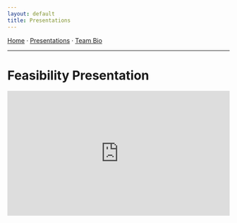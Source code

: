 ```yaml
---
layout: default
title: Presentations
---
```


<!-- NAV BAR -->
<p>
  <a href="/Garden-Assistant-Application/">Home</a> ·
  <a href="/Garden-Assistant-Application/presentations">Presentations</a> ·
  <a href="/Garden-Assistant-Application/team">Team Bio</a>
</p>
<hr>

# Feasibility Presentation

<div class="slide-wrap">
  <iframe src="https://docs.google.com/presentation/d/e/2PACX-1vT1lbYsu8CObUPEDU_34ZevBXFOrQ8D1c7o9nNT57jNuVqE3O2Lk6U-F-pgvnbQzg/pubembed?start=false&loop=false&delayms=3000"
          frameborder="0" allowfullscreen mozallowfullscreen="true" webkitallowfullscreen="true"></iframe>
</div>

<style>
.slide-wrap { position: relative; padding-top: 56.25%; }
.slide-wrap iframe { position:absolute; top:0; left:0; width:100%; height:100%; }
</style>
